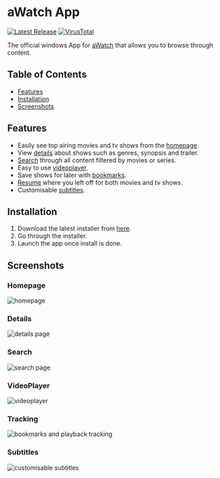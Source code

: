 # aWatch App

[![Latest Release](https://img.shields.io/github/v/release/ayMissouri/aWatch-App)](https://github.com/ayMissouri/aWatch-App/releases/latest)
[![VirusTotal](https://img.shields.io/badge/-VirusTotal-%23394EFF?style=for-the-badge&logo=virustotal&logoColor=white)](https://www.virustotal.com/gui/file/95ae1b0adc4065e72076917b908bae249dab4259c9bcc4e3c43a5fefc652e0c1?nocache=1)

The official windows App for [aWatch](https://www.awatch.fun) that allows you to browse through content.

## Table of Contents

- [Features](#features)
- [Installation](#installation)
- [Screenshots](#screenshots)

## Features

- Easily see top airing movies and tv shows from the [homepage](#homepage).
- View [details](#details) about shows such as genres, synopsis and trailer.
- [Search](#search) through all content filtered by movies or series.
- Easy to use [videoplayer](#videoplayer).
- Save shows for later with [bookmarks](#tracking).
- [Resume](#tracking) where you left off for both movies and tv shows.
- Customisable [subtitles](#subtitles).

## Installation

1. Download the latest installer from [here](https://github.com/ayMissouri/aWatch-App/releases/download/Latest/aWatch.msi).
2. Go through the installer.
3. Launch the app once install is done.

## Screenshots

### Homepage
![homepage](https://github.com/ayMissouri/aWatch-App/assets/97270701/b50dd2f7-88f7-469f-a7eb-198d3223154e)
### Details
![details page](https://github.com/ayMissouri/aWatch-App/assets/97270701/311d9705-2337-488c-94c1-3e6a78de4977)
### Search
![search page](https://github.com/ayMissouri/aWatch-App/assets/97270701/96373fb4-dae8-44ab-8dc2-6436b01b195f)
### VideoPlayer
![videoplayer](https://github.com/ayMissouri/aWatch-App/assets/97270701/7aaaf403-0276-4729-a235-3b1fbeb58361)
### Tracking
![bookmarks and playback tracking](https://github.com/ayMissouri/aWatch-App/assets/97270701/269e1b61-c499-4ddb-a5f9-33d7198f888e)
### Subtitles
![customisable subtitles](https://github.com/ayMissouri/aWatch-App/assets/97270701/77b5d63e-5ae8-40c1-8de0-4806abca2171)


